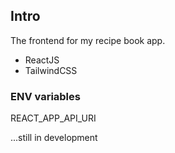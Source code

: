 ## Intro

The frontend for my recipe book app.

- ReactJS
- TailwindCSS

### ENV variables

REACT_APP_API_URI

...still in development
